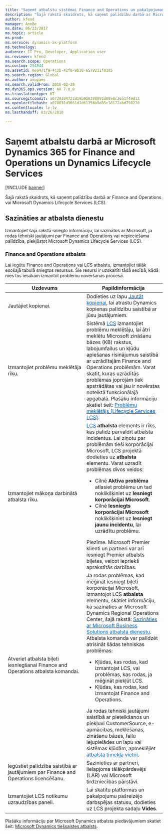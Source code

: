 ```yaml
---
title: "Saņemt atbalstu sistēmai Finance and Operations un pakalpojumam Lifecycle Services"
description: "Šajā rakstā skaidrots, kā saņemt palīdzību darbā ar Microsoft Dynamics 365 for Finance and Operations vai Microsoft Dynamics Lifecycle Services (LCS)."
author: kfend
manager: AnnBe
ms.date: 06/23/2017
ms.topic: article
ms.prod: 
ms.service: dynamics-ax-platform
ms.technology: 
audience: IT Pro, Developer, Application user
ms.reviewer: kfend
ms.search.scope: Operations
ms.custom: 254844
ms.assetid: 0e9471f9-4c2b-42f0-9b10-6578211f01d5
ms.search.region: Global
ms.author: anupams
ms.search.validFrom: 2016-02-28
ms.dyn365.ops.version: AX 7.0.0
ms.translationtype: HT
ms.sourcegitcommit: a0739304723d19b910388893d08e8c36a1f49d13
ms.openlocfilehash: a078631d1661d7d61156b9d85c18172abd79827d
ms.contentlocale: lv-lv
ms.lasthandoff: 03/26/2018

---
```


# <a name="find-support-for-microsoft-dynamics-365-for-finance-and-operations-and-dynamics-lifecycle-services"></a>Saņemt atbalstu darbā ar Microsoft Dynamics 365 for Finance and Operations un Dynamics Lifecycle Services

[!INCLUDE [banner](../includes/banner.md)]

Šajā rakstā skaidrots, kā saņemt palīdzību darbā ar Finance and Operations vai Microsoft Dynamics Lifecycle Services (LCS). 

<a name="contact-support"></a>Sazināties ar atbalsta dienestu
---------------

Izmantojiet šajā rakstā sniegto informāciju, lai sazinātos ar Microsoft, ja rodas tehniski jautājumi par Finance and Operations vai nepieciešama palīdzība, piekļūstot Microsoft Dynamics Lifecycle Services (LCS).

### <a name="finance-and-operations-support"></a>Finance and Operations atbalsts

Lai iegūtu Finance and Operations vai LCS atbalstu, izmantojiet tālāk esošajā tabulā sniegtos resursus. Šie resursi ir uzskaitīti tādā secībā, kādā mēs tos iesakām izmantot problēmu novēršanas procesā.

<table>
<colgroup>
<col width="33%" />
<col width="33%" />
</colgroup>
<thead>
<tr class="header">
<th>Uzdevums</th>
<th>Papildinformācija</th>
</tr>
</thead>
<tbody>
<tr class="odd">
<td>Jautājiet kopienai.</td>
<td>Dodieties uz lapu <a href="http://go.microsoft.com/fwlink/?LinkId=221068"><span style="color: #0066cc;">Jautāt kopienai</span></a>, lai atrastu Dynamics kopienas palīdzību saistībā ar jūsu jautājumiem.</td>
</tr>
<tr class="even">
<td>Izmantojiet problēmu meklētāja rīku.</td>
<td>Sistēmā <a href="https://lcs.dynamics.com/"><span style="color: #0066cc;">LCS</span></a> izmantojiet problēmu meklētāju, lai ātri meklētu Microsoft zināšanu bāzes (KB) rakstus, labojumfailus un kļūdu apiešanas risinājumus saistībā ar uzrādītajām Finance and Operations problēmām. Varat skatīt, kuras uzrādītās problēmas joprojām tiek apstrādātas vai jau ir novērstas noteiktā funkcionālajā apgabalā. Plašāku informāciju skatiet šeit: <a href="issue-search-lcs.md"><span style="color: #0066cc;">Problēmu meklētājs (Lifecycle Services, LCS)</span></a>.</td>
</tr>
<tr class="odd">
<td>Izmantojiet mākoņa darbinātā atbalsta rīku.</td>
<td><a href="https://lcs.dynamics.com/"><span style="color: #0066cc;">LCS</span></a> <strong>atbalsta</strong> elements ir rīks, kas palīdz pārvaldīt atbalsta incidentus. Lai ziņotu par problēmām tieši korporācijai Microsoft, LCS projektā dodieties uz <strong>atbalsta</strong> elementu. Varat uzradīt problēmas divos veidos:
<ul>
<li>Cilnē <strong>Aktīva problēma</strong> atlasiet problēmu un tad noklikšķiniet uz <strong>Iesniegt korporācijai Microsoft</strong>.</li>
<li>Cilnē <strong>Iesniegts korporācijai Microsoft</strong> noklikšķiniet uz <strong>Iesniegt jaunu incidentu</strong>, lai uzrādītu problēmu.</li>
</ul>
Piezīme. Microsoft Premier klienti un partneri var arī iesniegt Premier atbalsts biļetes, veicot iepriekš aprakstītās darbības.</td>
</tr>
<tr class="even">
<td>Atveriet atbalsta biļeti iesniegšanai Finance and Operations atbalsta komandai.</td>
<td>Ja rodas problēmas, kad mēģināt iesniegt biļeti korporācijai Microsoft, izmantojot LCS <strong>atbalsta</strong> elementu, skatiet informāciju, kā sazināties ar Microsoft Dynamics Regional Operations Center, šajā rakstā: <a href="https://mbs.microsoft.com/customersource/northamerica/ax/support/support-news/global_support_contacts_eng"><span style="color: #0066cc;">Sazināties ar Microsoft Business Solutions atbalsta dienestu</span></a>. Atbalsta komanda var palīdzēt atrisināt šādas tehniskas problēmas:
<ul>
<li>Kļūdas, kas rodas, kad izmantojat LCS, vai problēmas, kas rodas, ja mēģināt piekļūt LCS.</li>
<li>Kļūdas, kas rodas, kad izmantojat Finance and Operations.</li>
</ul>
Ja rodas tehniski jautājumi saistībā ar pieteikšanos un piekļuvi CustomerSource, e-apmācības, meklēšanas, zināšanu bāzes, failu lejupielādes un lapu vai sistēmas kļūdām, apmeklējiet <a href="https://mbs2.microsoft.com/members/VoiceSupport/VoiceSupportInternal.aspx"><span style="color: #0066cc;">atbalsta tīmekļa vietni</span></a>.</td>
</tr>
<tr class="odd">
<td>Iegūstiet palīdzība saistībā ar jautājumiem par Finance and Operations licencēšanu.</td>
<td>Sazinieties ar partneri, lielapjoma tālākpārdevējs (LAR) vai Microsoft tirdzniecības pārstāvi.</td>
</tr>
<tr class="even">
<td>Izmantojiet LCS notikumu uzraudzības paneli.</td>
<td>Lai skatītu platformas un pakalpojumu pašreizējo darbspējas statusu, dodieties uz LCS projekta sadaļu <strong>Vides</strong>.</td>
</tr>
</tbody>
</table>

Plašāku informāciju par Microsoft Dynamics atbalsta piedāvājumiem skatiet šeit: [Microsoft Dynamics tiešsaistes atbalsts](https://www.microsoft.com/en-us/dynamics/dynamics-online-support.aspx).





